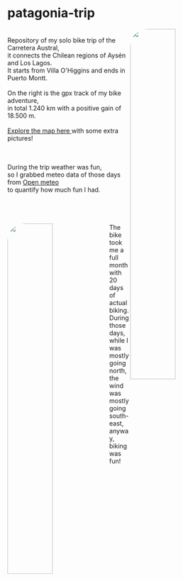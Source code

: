 # patagonia-trip

<img align="right" src="https://github.com/user-attachments/assets/9905ee4b-1a54-4562-8038-e2d5c2196f86" width="45%" style="border-radius: 40px;" />
<br>
Repository of my solo bike trip of the Carretera Austral,<br>
it connects the Chilean regions of Aysén and Los Lagos.<br>
It starts from Villa O'Higgins and ends in Puerto Montt. <br>
<br>
On the right is the gpx track of my bike adventure,<br>
in total 1.240 km with a positive gain of 18.500 m.<br>
<br>
<a href="https://filippo1993.github.io/garmin-myruns/gps_trip.html" target="_blank">Explore the map here </a>
with some extra pictures!<br>
<br><br>

During the trip weather was fun, <br>
so I grabbed meteo data of those days from <a href="https://open-meteo.com" target="_blank">Open meteo </a> <br>
to quantify how much fun I had.<br>
<br><br><br><br>
<img align="left" src="https://github.com/user-attachments/assets/60015f74-f31a-4795-828f-6623fc7f37b2" width="45%" style="border-radius: 40px;" />
The bike took me a full month with 20 days of actual biking. During those days, while I was mostly going north, the wind was mostly going south-east, anyway, biking was fun!
